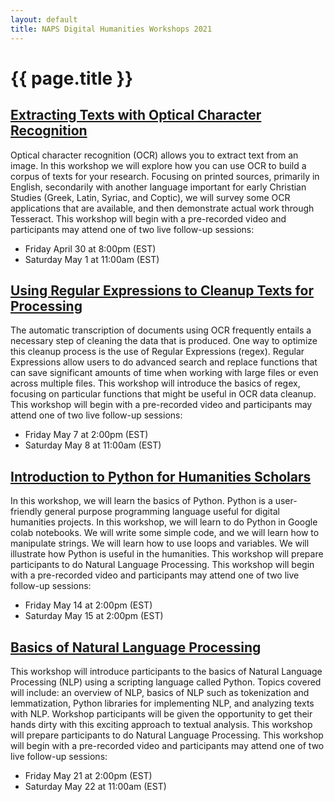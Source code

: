 ```yaml
---
layout: default
title: NAPS Digital Humanities Workshops 2021
---
```


# {{ page.title }}
## [Extracting Texts with Optical Character Recognition](ocr.md)
Optical character recognition (OCR) allows you to extract text from an image. In this workshop we will explore how you can use OCR to build a corpus of texts for your research. Focusing on printed sources, primarily in English, secondarily with another language important for early Christian Studies (Greek, Latin, Syriac, and Coptic), we will survey some OCR applications that are available, and then demonstrate actual work through Tesseract. This workshop will begin with a pre-recorded video and participants may attend one of two live follow-up sessions:
* Friday April 30 at  8:00pm (EST)
*  Saturday May 1 at 11:00am (EST)

## [Using Regular Expressions to Cleanup Texts for Processing](regex.md)
The automatic transcription of documents using OCR frequently entails a necessary step of cleaning the data that is produced. One way to optimize this cleanup process is the use of Regular Expressions (regex). Regular Expressions allow users to do advanced search and replace functions that can save significant amounts of time when working with large files or even across multiple files. This workshop will introduce the basics of regex, focusing on particular functions that might be useful in OCR data cleanup. This workshop will begin with a pre-recorded video and participants may attend one of two live follow-up sessions:
* Friday May 7 at 2:00pm (EST)
* Saturday May 8 at 11:00am (EST)

## [Introduction to Python for Humanities Scholars](python.md)
In this workshop, we will learn the basics of Python. Python is a user-friendly general purpose programming language useful for digital humanities projects.  In this workshop, we will learn to do Python in Google colab notebooks.  We will write some simple code, and we will learn how to manipulate strings.  We will learn how to use loops and variables.  We will illustrate how Python is useful in the humanities. This workshop will prepare participants to do Natural Language Processing. This workshop will begin with a pre-recorded video and participants may attend one of two live follow-up sessions:
* Friday May 14 at 2:00pm (EST)
* Saturday May 15 at 2:00pm (EST)

## [Basics of Natural Language Processing](nlp.md)
This workshop will introduce participants to the basics of Natural Language Processing (NLP) using a scripting language called Python. Topics covered will include: an overview of NLP, basics of NLP such as tokenization and lemmatization, Python libraries for implementing NLP, and analyzing texts with NLP. Workshop participants will be given the opportunity to get their hands dirty with this exciting approach to textual analysis. This workshop will prepare participants to do Natural Language Processing. This workshop will begin with a pre-recorded video and participants may attend one of two live follow-up sessions:
* Friday May 21 at 2:00pm (EST)
* Saturday May 22 at 11:00am (EST)